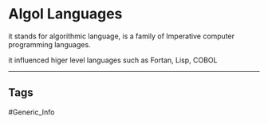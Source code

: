 # Algol Languages 
it stands for algorithmic language, is a family of Imperative computer programming languages. 

it influenced higer level languages such as Fortan, Lisp, COBOL 

---
## Tags 
#Generic_Info
